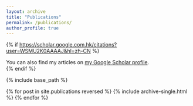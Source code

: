 ```yaml
---
layout: archive
title: "Publications"
permalink: /publications/
author_profile: true
---
```


{% if https://scholar.google.com.hk/citations?user=WSMU2K0AAAAJ&hl=zh-CN %}
  <div class="wordwrap">You can also find my articles on <a href="{{[https://scholar.google.com.hk/citations?user=WSMU2K0AAAAJ&hl=zh-CN]}}">my Google Scholar profile</a>.</div>
{% endif %}

{% include base_path %}

{% for post in site.publications reversed %}
  {% include archive-single.html %}
{% endfor %}
